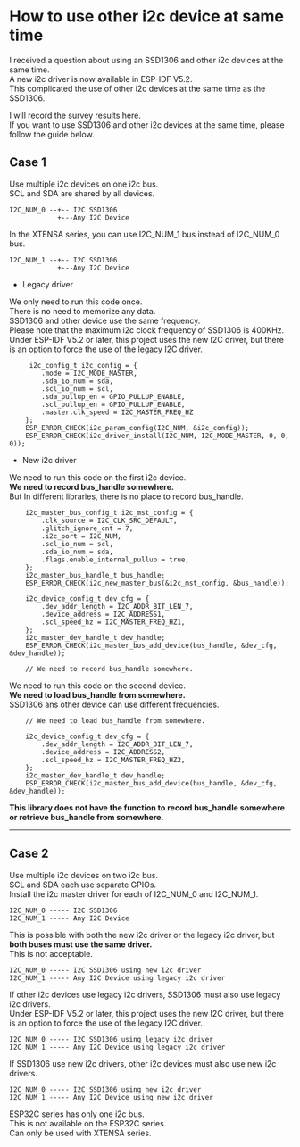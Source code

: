 # How to use other i2c device at same time
I received a question about using an SSD1306 and other i2c devices at the same time.   
A new i2c driver is now available in ESP-IDF V5.2.   
This complicated the use of other i2c devices at the same time as the SSD1306.   

I will record the survey results here.   
If you want to use SSD1306 and other i2c devices at the same time, please follow the guide below.   

## Case 1
Use multiple i2c devices on one i2c bus.   
SCL and SDA are shared by all devices.   
```
I2C_NUM_0 --+-- I2C SSD1306
            +---Any I2C Device
```

In the XTENSA series, you can use I2C_NUM_1 bus instead of I2C_NUM_0 bus.
```
I2C_NUM_1 --+-- I2C SSD1306
            +---Any I2C Device
```

- Legacy driver

We only need to run this code once.   
There is no need to memorize any data.   
SSD1306 and other device use the same frequency.   
Please note that the maximum i2c clock frequency of SSD1306 is 400KHz.   
Under ESP-IDF V5.2 or later, this project uses the new I2C driver, but there is an option to force the use of the legacy I2C driver.

```
     i2c_config_t i2c_config = {
        .mode = I2C_MODE_MASTER,
        .sda_io_num = sda,
        .scl_io_num = scl,
        .sda_pullup_en = GPIO_PULLUP_ENABLE,
        .scl_pullup_en = GPIO_PULLUP_ENABLE,
        .master.clk_speed = I2C_MASTER_FREQ_HZ
    };
    ESP_ERROR_CHECK(i2c_param_config(I2C_NUM, &i2c_config));
    ESP_ERROR_CHECK(i2c_driver_install(I2C_NUM, I2C_MODE_MASTER, 0, 0, 0));
```

- New i2c driver

We need to run this code on the first i2c device.   
**We need to record bus_handle somewhere.**   
But In different libraries, there is no place to record bus_handle.   
```
    i2c_master_bus_config_t i2c_mst_config = {
        .clk_source = I2C_CLK_SRC_DEFAULT,
        .glitch_ignore_cnt = 7,
        .i2c_port = I2C_NUM,
        .scl_io_num = scl,
        .sda_io_num = sda,
        .flags.enable_internal_pullup = true,
    };
    i2c_master_bus_handle_t bus_handle;
    ESP_ERROR_CHECK(i2c_new_master_bus(&i2c_mst_config, &bus_handle));

    i2c_device_config_t dev_cfg = {
        .dev_addr_length = I2C_ADDR_BIT_LEN_7,
        .device_address = I2C_ADDRESS1,
        .scl_speed_hz = I2C_MASTER_FREQ_HZ1,
    };
    i2c_master_dev_handle_t dev_handle;
    ESP_ERROR_CHECK(i2c_master_bus_add_device(bus_handle, &dev_cfg, &dev_handle));

    // We need to record bus_handle somewhere.
```

We need to run this code on the second device.   
**We need to load bus_handle from somewhere.**   
SSD1306 ans other device can use different frequencies.   

```
    // We need to load bus_handle from somewhere.

    i2c_device_config_t dev_cfg = {
        .dev_addr_length = I2C_ADDR_BIT_LEN_7,
        .device_address = I2C_ADDRESS2,
        .scl_speed_hz = I2C_MASTER_FREQ_HZ2,
    };
    i2c_master_dev_handle_t dev_handle;
    ESP_ERROR_CHECK(i2c_master_bus_add_device(bus_handle, &dev_cfg, &dev_handle));
```

**This library does not have the function to record bus_handle somewhere or retrieve bus_handle from somewhere.**

---

## Case 2
Use multiple i2c devices on two i2c bus.   
SCL and SDA each use separate GPIOs.   
Install the i2c master driver for each of I2C_NUM_0 and I2C_NUM_1.   
```
I2C_NUM_0 ----- I2C SSD1306
I2C_NUM_1 ----- Any I2C Device
```

This is possible with both the new i2c driver or the legacy i2c driver, but **both buses must use the same driver.**   
This is not acceptable.   
```
I2C_NUM_0 ----- I2C SSD1306 using new i2c driver
I2C_NUM_1 ----- Any I2C Device using legacy i2c driver
```

If other i2c devices use legacy i2c drivers, SSD1306 must also use legacy i2c drivers.   
Under ESP-IDF V5.2 or later, this project uses the new I2C driver, but there is an option to force the use of the legacy I2C driver.
```
I2C_NUM_0 ----- I2C SSD1306 using legacy i2c driver
I2C_NUM_1 ----- Any I2C Device using legacy i2c driver
```

If SSD1306 use new i2c drivers, other i2c devices must also use new i2c drivers.
```
I2C_NUM_0 ----- I2C SSD1306 using new i2c driver
I2C_NUM_1 ----- Any I2C Device using new i2c driver
```

ESP32C series has only one i2c bus.   
This is not available on the ESP32C series.   
Can only be used with XTENSA series.   


